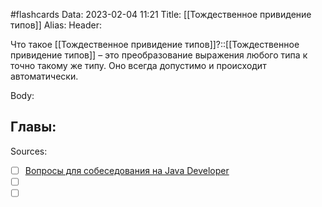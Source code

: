 #flashcards
Data: 2023-02-04 11:21
Title: [[Тождественное привидение типов]]
Alias:
Header:

Что такое [[Тождественное привидение типов]]?::[[Тождественное привидение типов]] – это преобразование выражения любого типа к точно такому же типу. Оно всегда допустимо и происходит автоматически.
<!--SR:!2023-03-14,3,310-->



Body:





Главы:
-


Sources:
- [ ] [Вопросы для собеседования на Java Developer](https://github.com/enhorse/java-interview/blob/master/README.md#%D0%9E%D0%9E%D0%9F)
- [ ] []()
- [ ] []()
